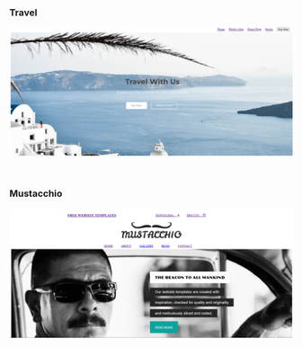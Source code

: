 <h3>Travel</h3>

<a href="https://github.com/Ankitmahajna022/HTML-Project/tree/main/wed%20table"><img src="web-pr-1.png"></a>

<br>

<h3>Mustacchio</h3>

<a href="https://github.com/Ankitmahajna022/HTML-Project/tree/main/Web"><img src="mustacchio.png"></a>
